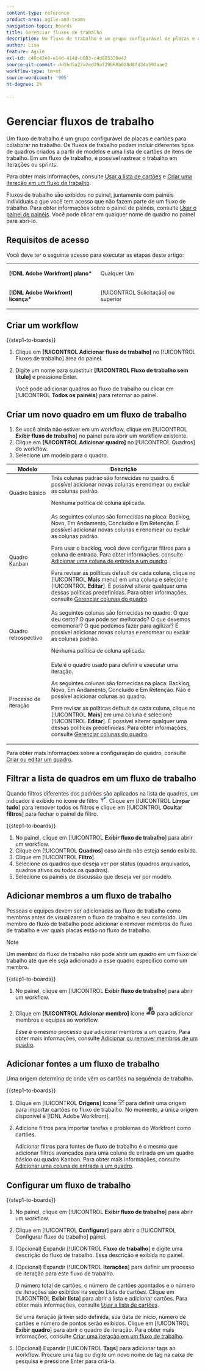 ```yaml
---
content-type: reference
product-area: agile-and-teams
navigation-topic: boards
title: Gerenciar fluxos de trabalho
description: Um fluxo de trabalho é um grupo configurável de placas e cartões para colaborar no trabalho.
author: Lisa
feature: Agile
exl-id: c46c42e8-e14d-414d-b883-c4d885338e42
source-git-commit: dd1bd5a27a2ed29af29b88b028d8fd34a592aae2
workflow-type: tm+mt
source-wordcount: '905'
ht-degree: 2%

---
```


# Gerenciar fluxos de trabalho

Um fluxo de trabalho é um grupo configurável de placas e cartões para colaborar no trabalho. Os fluxos de trabalho podem incluir diferentes tipos de quadros criados a partir de modelos e uma lista de cartões de itens de trabalho. Em um fluxo de trabalho, é possível rastrear o trabalho em iterações ou sprints.

Para obter mais informações, consulte [Usar a lista de cartões](/help/quicksilver/agile/use-boards-agile-planning-tools/use-card-list.md) e [Criar uma iteração em um fluxo de trabalho](/help/quicksilver/agile/use-boards-agile-planning-tools/create-an-iteration-in-workstream.md).

Fluxos de trabalho são exibidos no painel, juntamente com painéis individuais a que você tem acesso que não fazem parte de um fluxo de trabalho. Para obter informações sobre o painel de painéis, consulte [Usar o painel de painéis](/help/quicksilver/agile/get-started-with-boards/use-boards-page.md). Você pode clicar em qualquer nome de quadro no painel para abri-lo.

## Requisitos de acesso

Você deve ter o seguinte acesso para executar as etapas deste artigo:

<table style="table-layout:auto"> 
 <col> 
 </col> 
 <col> 
 </col> 
 <tbody> 
  <tr> 
   <td role="rowheader"><strong>[!DNL Adobe Workfront] plano*</strong></td> 
   <td> <p>Qualquer Um</p> </td> 
  </tr> 
  <tr> 
   <td role="rowheader"><strong>[!DNL Adobe Workfront] licença*</strong></td> 
   <td> <p>[!UICONTROL Solicitação] ou superior</p> </td> 
  </tr> 
 </tbody> 
</table>

## Criar um workflow

{{step1-to-boards}}

1. Clique em **[!UICONTROL Adicionar fluxo de trabalho]** no [!UICONTROL Fluxos de trabalho] área do painel.
1. Digite um nome para substituir **[!UICONTROL Fluxo de trabalho sem título]** e pressione Enter.

   Você pode adicionar quadros ao fluxo de trabalho ou clicar em [!UICONTROL **Todos os painéis**] para retornar ao painel.

## Criar um novo quadro em um fluxo de trabalho

1. Se você ainda não estiver em um workflow, clique em [!UICONTROL **Exibir fluxo de trabalho**] no painel para abrir um workflow existente.
1. Clique em **[!UICONTROL Adicionar quadro]** no [!UICONTROL Quadros] do workflow.
1. Selecione um modelo para o quadro.

| Modelo | Descrição |
|---------|----------|
| Quadro básico | Três colunas padrão são fornecidas no quadro. É possível adicionar novas colunas e renomear ou excluir as colunas padrão. <p>Nenhuma política de coluna aplicada. |
| Quadro Kanban | As seguintes colunas são fornecidas na placa: Backlog, Novo, Em Andamento, Concluído e Em Retenção. É possível adicionar novas colunas e renomear ou excluir as colunas padrão.<p>Para usar o backlog, você deve configurar filtros para a coluna de entrada. Para obter informações, consulte [Adicionar uma coluna de entrada a um quadro](/help/quicksilver/agile/use-boards-agile-planning-tools/add-intake-column-to-board.md). <p>Para revisar as políticas default de cada coluna, clique no [!UICONTROL **Mais** menu] em uma coluna e selecione [!UICONTROL **Editar**]. É possível alterar qualquer uma dessas políticas predefinidas. Para obter informações, consulte [Gerenciar colunas do quadro](/help/quicksilver/agile/get-started-with-boards/manage-board-columns.md). |
| Quadro retrospectivo | As seguintes colunas são fornecidas no quadro: O que deu certo? O que pode ser melhorado? O que devemos comemorar? O que podemos fazer para agilizar? É possível adicionar novas colunas e renomear ou excluir as colunas padrão. <p>Nenhuma política de coluna aplicada. |
| Processo de iteração | Este é o quadro usado para definir e executar uma iteração. <p>As seguintes colunas são fornecidas na placa: Backlog, Novo, Em Andamento, Concluído e Em Retenção. Não é possível adicionar colunas ao quadro. <p>Para revisar as políticas default de cada coluna, clique no [!UICONTROL **Mais**] em uma coluna e selecione [!UICONTROL **Editar**]. É possível alterar qualquer uma dessas políticas predefinidas. Para obter informações, consulte [Gerenciar colunas do quadro](/help/quicksilver/agile/get-started-with-boards/manage-board-columns.md). |

Para obter mais informações sobre a configuração do quadro, consulte [Criar ou editar um quadro](/help/quicksilver/agile/get-started-with-boards/create-edit-board.md).

## Filtrar a lista de quadros em um fluxo de trabalho

Quando filtros diferentes dos padrões são aplicados na lista de quadros, um indicador é exibido no ícone de filtro ![Filtro aplicado](assets/boards-filterapplied-30x30.png). Clique em [!UICONTROL **Limpar tudo**] para remover todos os filtros e clique em [!UICONTROL **Ocultar filtros**] para fechar o painel de filtro.

{{step1-to-boards}}

1. No painel, clique em [!UICONTROL **Exibir fluxo de trabalho**] para abrir um workflow.
1. Clique em [!UICONTROL **Quadros**] caso ainda não esteja sendo exibida.
1. Clique em [!UICONTROL **Filtro**].
1. Selecione os quadros que deseja ver por status (quadros arquivados, quadros ativos ou todos os quadros).
1. Selecione os painéis de discussão que deseja ver por modelo.

## Adicionar membros a um fluxo de trabalho

Pessoas e equipes devem ser adicionadas ao fluxo de trabalho como membros antes de visualizarem o fluxo de trabalho e seu conteúdo. Um membro do fluxo de trabalho pode adicionar e remover membros do fluxo de trabalho e ver quais placas estão no fluxo de trabalho.

>[!NOTE]
>
>Um membro do fluxo de trabalho não pode abrir um quadro em um fluxo de trabalho até que ele seja adicionado a esse quadro específico como um membro.

{{step1-to-boards}}

1. No painel, clique em [!UICONTROL **Exibir fluxo de trabalho**] para abrir um workflow.
1. Clique em **[!UICONTROL Adicionar membro]** ícone ![Adicionar membros](assets/boards-addmember-spectrum-25x25.png) para adicionar membros e equipes ao workflow.

   Esse é o mesmo processo que adicionar membros a um quadro. Para obter mais informações, consulte [Adicionar ou remover membros de um quadro](/help/quicksilver/agile/get-started-with-boards/add-members-to-board.md).

## Adicionar fontes a um fluxo de trabalho

Uma origem determina de onde vêm os cartões na sequência de trabalho.

{{step1-to-boards}}

1. Clique em [!UICONTROL **Origens**] ícone ![Ícone Fontes](assets/sources-icon.png) para definir uma origem para importar cartões no fluxo de trabalho. No momento, a única origem disponível é [!DNL Adobe Workfront].
1. Adicione filtros para importar tarefas e problemas do Workfront como cartões.

   Adicionar filtros para fontes de fluxo de trabalho é o mesmo que adicionar filtros avançados para uma coluna de entrada em um quadro básico ou quadro Kanban. Para obter mais informações, consulte [Adicionar uma coluna de entrada a um quadro](/help/quicksilver/agile/use-boards-agile-planning-tools/add-intake-column-to-board.md).

## Configurar um fluxo de trabalho

{{step1-to-boards}}

1. No painel, clique em [!UICONTROL **Exibir fluxo de trabalho**] para abrir um workflow.
1. Clique em [!UICONTROL **Configurar**] para abrir o [!UICONTROL Configurar fluxo de trabalho] painel.
1. (Opcional) Expandir [!UICONTROL **Fluxo de trabalho**] e digite uma descrição do fluxo de trabalho. Essa descrição é exibida no painel.
1. (Opcional) Expandir [!UICONTROL **Iterações**] para definir um processo de iteração para este fluxo de trabalho.

   O número total de cartões, o número de cartões apontados e o número de iterações são exibidos na seção Lista de cartões. Clique em [!UICONTROL **Exibir lista**] para abrir a lista e adicionar cartões. Para obter mais informações, consulte [Usar a lista de cartões](/help/quicksilver/agile/use-boards-agile-planning-tools/use-card-list.md).

   Se uma iteração já tiver sido definida, sua data de início, número de cartões e número de pontos serão exibidos. Clique em [!UICONTROL **Exibir quadro**] para abrir o quadro de iteração. Para obter mais informações, consulte [Criar uma iteração em um fluxo de trabalho](/help/quicksilver/agile/use-boards-agile-planning-tools/create-an-iteration-in-workstream.md).

1. (Opcional) Expandir [!UICONTROL **Tags**] para adicionar tags ao workflow. Procure uma tag ou digite um novo nome de tag na caixa de pesquisa e pressione Enter para criá-la.
